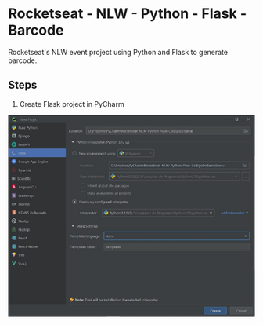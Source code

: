 # Rocketseat - NLW - Python - Flask - Barcode

Rocketseat's NLW event project using Python and Flask to generate barcode.

## Steps
1. Create Flask project in PyCharm

![Image-1-PyCharm-InitProject](imgs/Img-1-PyCharm-Init.jpg)
